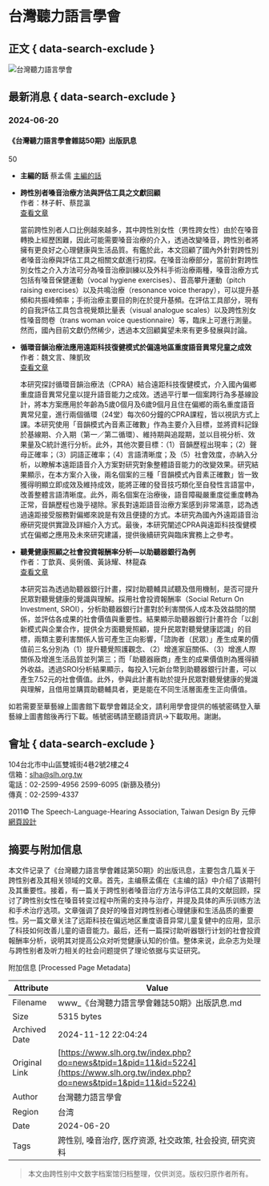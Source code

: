 # 台灣聽力語言學會

## 正文 { data-search-exclude }


![台灣聽力語言學會](images/logo.jpg)

## 最新消息 { data-search-exclude }

### 2024-06-20

#### 《台灣聽力語言學會雜誌50期》出版訊息

50

- **主編的話**  蔡孟儒  [主編的話](https://www.airitilibrary.com/Publication/Information?publicationID=16060059&issueYear=2024&issueID=N202406180010&type=%E6%9C%9F%E5%88%8A&tabName=2)

- **跨性別者嗓音治療方法與評估工具之文獻回顧**  
  作者：林子軒、蔡昆瀛  
  [查看文章](https://www.airitilibrary.com/Article/Detail?DocID=16060059-N202406180010-00002)  

  當前跨性別者人口比例越來越多，其中跨性別女性（男性跨女性）由於在嗓音轉換上經歷困難，因此可能需要嗓音治療的介入，透過改變嗓音，跨性別者將擁有更良好之心理健康與生活品質。有鑑於此，本文回顧了國內外針對跨性別者嗓音治療與評估工具之相關文獻進行初探。在嗓音治療部分，當前針對跨性別女性之介入方法可分為嗓音治療訓練以及外科手術治療兩種，嗓音治療方式包括有嗓音保健運動（vocal hygiene exercises）、音高攀升運動（pitch raising exercises）以及共鳴治療（resonance voice therapy），可以提升基頻和共振峰頻率；手術治療主要目的則在於提升基頻。在評估工具部分，現有的自我評估工具包含視覺類比量表（visual analogue scales）以及跨性別女性嗓音問卷（trans woman voice questionnaire）等，臨床上可進行測量。然而，國內目前文獻仍然稀少，透過本文回顧冀望未來有更多發展與討論。

- **循環音韻治療法應用遠距科技復健模式於偏遠地區重度語音異常兒童之成效**  
  作者：魏文言、陳凱玫  
  [查看文章](https://www.airitilibrary.com/Article/Detail?DocID=16060059-N202406180010-00003)  

  本研究探討循環音韻治療法（CPRA）結合遠距科技復健模式，介入國內偏鄉重度語音異常兒童以提升語音能力之成效。透過平行單一個案跨行為多基線設計，將本方案應用於年齡為5歲0個月及6歲9個月且住在偏鄉的兩名重度語音異常兒童，進行兩個循環（24堂）每次60分鐘的CPRA課程，皆以視訊方式上課。本研究使用「音韻模式內音素正確數」作為主要介入目標，並將資料記錄於基線期、介入期（第一／第二循環）、維持期與追蹤期，並以目視分析、效果量及C統計進行分析。此外，其他次要目標：（1）音韻歷程出現率；（2）聲母正確率；（3）詞語正確率；（4）言語清晰度；及（5）社會效度，亦納入分析，以瞭解本遠距語音介入方案對研究對象整體語音能力的改變效果。研究結果顯示，在本方案介入後，兩名個案的三種「音韻模式內音素正確數」皆一致獲得明顯立即成效及維持成效，能將正確的發音技巧類化至自發性言語當中，改善整體言語清晰度。此外，兩名個案在治療後，語音障礙嚴重度從重度轉為正常，音韻歷程也幾乎褪除。家長對遠距語音治療方案感到非常滿意，認為透過遠距接受服務對偏鄉來說是有效且便捷的方式。本研究為國內外遠距語音治療研究提供實證及詳細介入方式。最後，本研究闡述CPRA與遠距科技復健模式在偏鄉之應用及未來研究建議，提供後續研究與臨床實務上之參考。

- **聽覺健康照顧之社會投資報酬率分析—以助聽器銀行為例**  
  作者：丁歆真、吳俐儀、黃詠耀、林龍森  
  [查看文章](https://www.airitilibrary.com/Article/Detail?DocID=16060059-N202406180010-00004)  

  本研究旨為透過助聽器銀行計畫，探討助聽輔具試聽及借用機制，是否可提升民眾對聽覺健康的覺識與理解。採用社會投資報酬率（Social Return On Investment, SROI），分析助聽器銀行計畫對於利害關係人成本及效益間的關係，並評估各成果的社會價值與重要性。結果顯示助聽器銀行計畫符合「以創新模式與企業合作，提供全方面聽覺照顧，提升民眾對聽覺健康認識」的目標，兩類主要利害關係人皆可產生正向影響，「諮詢者（民眾）」產生成果的價值前三名分別為（1）提升聽覺照護觀念、（2）增進家庭關係、（3）增進人際關係及增進生活品質並列第三；而「助聽器廠商」產生的成果價值則為獲得額外收益。透過SROI分析結果顯示，每投入1元新台幣到助聽器銀行計畫，可以產生7.52元的社會價值。此外，參與此計畫有助於提升民眾對聽覺健康的覺識與理解，且借用並購買助聽輔具者，更是能在不同生活層面產生正向價值。

如若需要至華藝線上圖書館下載學會雜誌全文，請利用學會提供的帳號密碼登入華藝線上圖書館後再行下載。帳號密碼請至聽語資訊→下載取用。謝謝。

## 會址 { data-search-exclude }

104台北市中山區雙城街4巷2號2樓之4  
信箱：slha@slh.org.tw  
電話：02-2599-4956 2599-6095 (新篩及積分)  
傳真：02-2599-4337  

2011© The Speech-Language-Hearing Association, Taiwan Design By 元伸[網頁設計](http://www.ozchamp.com/ "網頁設計")

## 摘要与附加信息

<!-- tcd_abstract -->
本文件记录了《台灣聽力語言學會雜誌第50期》的出版讯息，主要包含几篇关于跨性别者及其相关领域的文章。首先，主编蔡孟儒在《主编的話》中介绍了该期刊及其重要性。接着，有一篇关于跨性别者嗓音治疗方法与评估工具的文献回顾，探讨了跨性别女性在嗓音转变过程中所需的支持与治疗，并提及具体的声乐训练方法和手术治疗选项。文章强调了良好的嗓音对跨性别者心理健康和生活品质的重要性。另一篇文章关注了远距科技在偏远地区重度语音异常儿童复健中的应用，显示了科技如何改善儿童的语音能力。最后，还有一篇探讨助听器银行计划的社會投資報酬率分析，说明其对提高公众对听觉健康认知的价值。整体来说，此杂志为处理与跨性别者及听力相关的社会问题提供了理论依据与实证研究。
<!-- tcd_abstract_end -->

附加信息 [Processed Page Metadata]

| Attribute       | Value                                  |
|-----------------|----------------------------------------|
| Filename        | www_《台灣聽力語言學會雜誌50期》出版訊息.md                             |
| Size            | 5315 bytes                           |
| Archived Date   | 2024-11-12 22:04:24                             |
| Original Link   | [https://www.slh.org.tw/index.php?do=news&tpid=1&pid=11&id=5224](https://www.slh.org.tw/index.php?do=news&tpid=1&pid=11&id=5224)                       |
| Author          | 台灣聽力語言學會                               |
| Region          | 台湾                               |
| Date            | 2024-06-20                                 |
| Tags            | 跨性别, 嗓音治疗, 医疗资源, 社交政策, 社会投资, 研究资料                                 |
>
> 本文由跨性别中文数字档案馆归档整理，仅供浏览。版权归原作者所有。
>